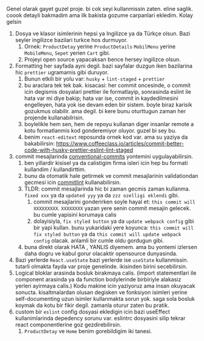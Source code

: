 
Genel olarak gayet guzel proje. bi cok seyi kullanmissin zaten. eline saglik. coook detayli bakmadim ama ilk bakista gozume carpanlari ekledim. Kolay gelsin


1. Dosya ve klasor isimlerinin hepsi ya Ingilizce ya da Türkçe olsun. Bazi seyler ingilizce bazilari turkce hos durmuyor.
   1. Ornek: `ProductDetay` yerine `ProductDetails` `MobilMenu` yerine `MobileMenu`, `Sepet` yerien `Cart` gibi. 
   2. Projeyi open source yapacaksan bence hersey ingilizce olsun.
2. Formatting her sayfada ayni degil. bazi sayfalar duzgun iken bazilarina hic `prettier` ugramamis gibi duruyor.
   1. Bunun etkili bir yolu var: `husky` + `lint-staged` + `prettier`
   2. bu araclara tek tek bak. kisacasi: her commit oncesinde, o commit icin degismis dosyalari prettier ile formatlayip, sonrasinda eslint ile hata var mi diye bakip; hata var ise, commit in kaydedilmesini engelleyen, hata yok ise devam eden bir sistem. boyle biraz karisik gozukmus olabilir. ama degil. bi kere bunu oturttugun zaman her projende kullanabilrisin.
   3. boylelikle hem sen, hem de repoyu kullanan diger insanlar remote a kotu formatlanmis kod gonderemiyor oluyor. guzel bi sey bu.
   4. benim `react-editext` reposunda ornek kod var. ama su yaziya da bakabilirsin: https://www.coffeeclass.io/articles/commit-better-code-with-husky-prettier-eslint-lint-staged
3. commit mesajlarinda [conventional-commits](https://www.conventionalcommits.org/en/v1.0.0/) yontemini uygulayabilirsin.
   1. ben yillardir kisisel ya da calistigim firma isleri icin hep bu formati kullandim / kullandirttim. 
   2. bunu da otomatik hale getirmek ve commit mesajlarinin validationdan gecmesi icin [commitlint](https://github.com/conventional-changelog/commitlint) kullanabilirsin.
   3. TLDR: commit mesajlarinda hic bi zaman gecmis zaman kullanma. `fixed xxx` ya da `updated yyy` ya da `zzz ozelligi eklendi` gibi.
      1. commit mesajlarini gonderirken soyle hayal et: `this commit will XXXXXXXXX`. `XXXXXXXX` yazan yere senin commit mesajin gelecek. bu cumle yapisini korumaya calis
      2. dolayisiyla, `fix styled button` ya da `update webpack config` gibi bir yapi kullan. bunu yukaridaki yere koyunca: `this commit will fix styled button` ya da `this commit will update webpack config` olacak. anlamli bir cumle oldu gordugun gibi.
   4. buna direkt olarak HATA , YANLIS diyemem. ama bu yontemi izlersen daha dogru ve kabul gorur olacaktir opensource dunyasinda.
4. Bazi yerlerde `React.useState` bazi yerlerde ise `useState` kullanmissin. tutarli olmakta fayda var proje genelinde. ikisinden birini secebilirsin.
5. Logical bloklar arasinda bosluk birakmaya calis. (import statementlari ile component arasinda ya da function bodylerinde birbiriyle alakasiz yerleri ayirmaya calis.) Kodu makine icin yaziyoruz ama insan okuyacak sonucta. kisaltmalardan olusan degisken ve fonksiyon isimleri yerine self-documenting uzun isimler kullanmakta sorun yok. saga sola bosluk koymak da kotu bir fikir degil. zamanla oturur zaten bu pratik.
6. custom bir `eslint` config dosyasi ekledigin icin bazi useEffect kullanimlarinda depedency sorunu var. eslintrc dosyasini silip tekrar react componentlerine goz gezdirebilirsin.
   1. `ProductDetay` ve `Home` benim gorebildigim iki tanesi.